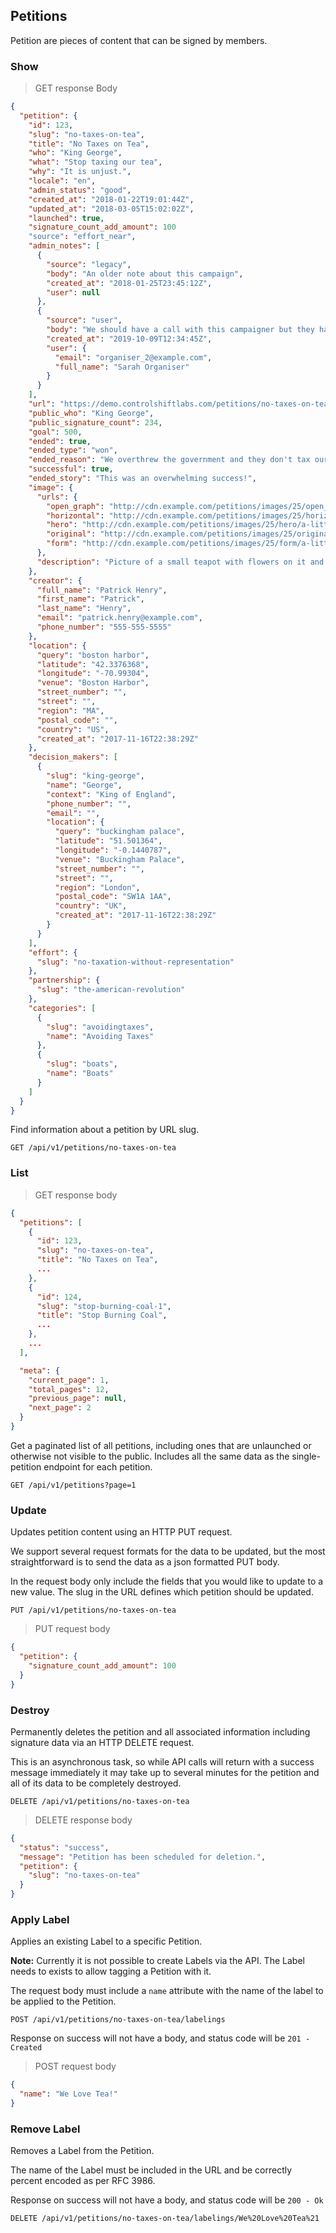 ## Petitions

Petition are pieces of content that can be signed by members.

### Show

> GET response Body

```json
{
  "petition": {
    "id": 123,
    "slug": "no-taxes-on-tea",
    "title": "No Taxes on Tea",
    "who": "King George",
    "what": "Stop taxing our tea",
    "why": "It is unjust.",
    "locale": "en",
    "admin_status": "good",
    "created_at": "2018-01-22T19:01:44Z",
    "updated_at": "2018-03-05T15:02:02Z",
    "launched": true,
    "signature_count_add_amount": 100
    "source": "effort_near",
    "admin_notes": [
      {
        "source": "legacy",
        "body": "An older note about this campaign",
        "created_at": "2018-01-25T23:45:12Z",
        "user": null
      },
      {
        "source": "user",
        "body": "We should have a call with this campaigner but they have no telephone.",
        "created_at": "2019-10-09T12:34:45Z",
        "user": {
          "email": "organiser_2@example.com",
          "full_name": "Sarah Organiser"
        }
      }
    ],
    "url": "https://demo.controlshiftlabs.com/petitions/no-taxes-on-tea",
    "public_who": "King George",
    "public_signature_count": 234,
    "goal": 500,
    "ended": true,
    "ended_type": "won",
    "ended_reason": "We overthrew the government and they don't tax our tea anymore.",
    "successful": true,
    "ended_story": "This was an overwhelming success!",
    "image": {
      "urls": {
        "open_graph": "http://cdn.example.com/petitions/images/25/open_graph/a-little-teapot.png?1516647704",
        "horizontal": "http://cdn.example.com/petitions/images/25/horizontal/a-little-teapot.png?1516647704",
        "hero": "http://cdn.example.com/petitions/images/25/hero/a-little-teapot.png?1516647704",
        "original": "http://cdn.example.com/petitions/images/25/original/a-little-teapot.png?1516647704",
        "form": "http://cdn.example.com/petitions/images/25/form/a-little-teapot.png?1516647704"
      },
      "description": "Picture of a small teapot with flowers on it and money tucked under the lid"
    },
    "creator": {
      "full_name": "Patrick Henry",
      "first_name": "Patrick",
      "last_name": "Henry",
      "email": "patrick.henry@example.com",
      "phone_number": "555-555-5555"
    },
    "location": {
      "query": "boston harbor",
      "latitude": "42.3376368",
      "longitude": "-70.99304",
      "venue": "Boston Harbor",
      "street_number": "",
      "street": "",
      "region": "MA",
      "postal_code": "",
      "country": "US",
      "created_at": "2017-11-16T22:38:29Z"
    },
    "decision_makers": [
      {
        "slug": "king-george",
        "name": "George",
        "context": "King of England",
        "phone_number": "",
        "email": "",
        "location": {
          "query": "buckingham palace",
          "latitude": "51.501364",
          "longitude": "-0.1440787",
          "venue": "Buckingham Palace",
          "street_number": "",
          "street": "",
          "region": "London",
          "postal_code": "SW1A 1AA",
          "country": "UK",
          "created_at": "2017-11-16T22:38:29Z"
        }
      }
    ],
    "effort": {
      "slug": "no-taxation-without-representation"
    },
    "partnership": {
      "slug": "the-american-revolution"
    },
    "categories": [
      {
        "slug": "avoidingtaxes",
        "name": "Avoiding Taxes"
      },
      {
        "slug": "boats",
        "name": "Boats"
      }
    ]
  }
}
```

Find information about a petition by URL slug.

`GET /api/v1/petitions/no-taxes-on-tea`

<div></div>

### List

> GET response body

```json
{
  "petitions": [
    {
      "id": 123,
      "slug": "no-taxes-on-tea",
      "title": "No Taxes on Tea",
      ...
    },
    {
      "id": 124,
      "slug": "stop-burning-coal-1",
      "title": "Stop Burning Coal",
      ...
    },
    ...
  ],

  "meta": {
    "current_page": 1,
    "total_pages": 12,
    "previous_page": null,
    "next_page": 2
  }
}
```

Get a paginated list of all petitions, including ones that are unlaunched or otherwise not visible to the public. Includes all the same data as the single-petition endpoint for each petition.

`GET /api/v1/petitions?page=1`

<div></div>

### Update

Updates petition content using an HTTP PUT request.

We support several request formats for the data to be updated, but the most straightforward is to send the data as a json formatted PUT body.

In the request body only include the fields that you would like to update to a new value. The slug in the URL defines which petition should be updated.


`PUT /api/v1/petitions/no-taxes-on-tea`

> PUT request body

```json
{
  "petition": {
    "signature_count_add_amount": 100
  }
}
```

<div></div>

### Destroy

Permanently deletes the petition and all associated information including signature data via an HTTP DELETE request.

This is an asynchronous task, so while API calls will return with a success message immediately
it may take up to several minutes for the petition and all of its data to be completely 
destroyed.  

`DELETE /api/v1/petitions/no-taxes-on-tea`

> DELETE response body

```json
{
  "status": "success",
  "message": "Petition has been scheduled for deletion.",
  "petition": {
    "slug": "no-taxes-on-tea"
  }
}
```

<div></div>


### Apply Label

Applies an existing Label to a specific Petition.

**Note:** Currently it is not possible to create Labels via the API. The Label needs to exists to allow tagging a Petition with it.

The request body must include a `name` attribute with the name of the label to be applied to the Petition.

`POST /api/v1/petitions/no-taxes-on-tea/labelings`

Response on success will not have a body, and status code will be `201 - Created`

> POST request body

```json
{
  "name": "We Love Tea!"
}
```

<div></div>

### Remove Label

Removes a Label from the Petition.

The name of the Label must be included in the URL and be correctly percent encoded as per RFC 3986.

Response on success will not have a body, and status code will be `200 - Ok`

`DELETE /api/v1/petitions/no-taxes-on-tea/labelings/We%20Love%20Tea%21`
